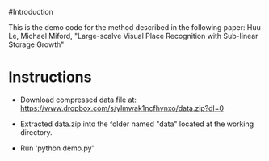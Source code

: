 #Introduction 

This is the demo code for the method described in the following paper:
Huu Le, Michael Miford, "Large-scalve Visual Place Recognition with Sub-linear Storage Growth"

# Instructions

* Download compressed data file at: 
https://www.dropbox.com/s/ylmwak1ncfhvnxo/data.zip?dl=0

* Extracted data.zip into the folder named "data" located at the working directory.

* Run 'python demo.py'


